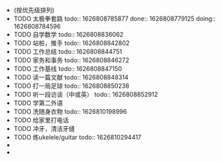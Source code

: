- (按优先级排列)
- TODO 太极拳套路
  todo:: 1626808785877
  done:: 1626808779125
  doing:: 1626808784596
- TODO 自学数学
  todo:: 1626808836062
- TODO 站桩，推手
  todo:: 1626808842802
- TODO 工作总结
  todo:: 1626808844751
- TODO 家务和事务
  todo:: 1626808846272
- TODO 工作基线
  todo:: 1626808847150
- TODO 读一篇文献
  todo:: 1626808848314
- TODO 打一局足球
  todo:: 1626808850238
- TODO 听一段访谈（中或英）
  todo:: 1626808852912
- TODO 学第二外语
- TODO 洗随身衣物
  todo:: 1626810198996
- TODO 给家里打电话
- TODO 冲牙，清洁牙缝
- TODO 练ukelele/guitar
  todo:: 1626810294417
-
-